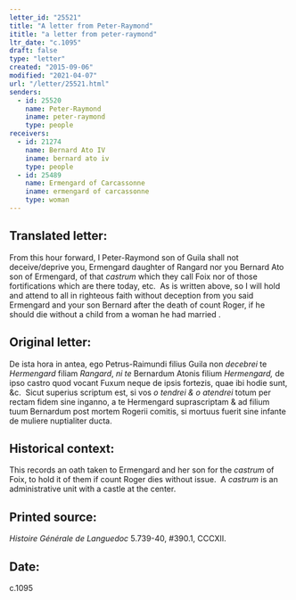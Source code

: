 ```yaml
---
letter_id: "25521"
title: "A letter from Peter-Raymond"
ititle: "a letter from peter-raymond"
ltr_date: "c.1095"
draft: false
type: "letter"
created: "2015-09-06"
modified: "2021-04-07"
url: "/letter/25521.html"
senders:
  - id: 25520
    name: Peter-Raymond
    iname: peter-raymond
    type: people
receivers:
  - id: 21274
    name: Bernard Ato IV
    iname: bernard ato iv
    type: people
  - id: 25489
    name: Ermengard of Carcassonne
    iname: ermengard of carcassonne
    type: woman
---
```

<h2> Translated letter:</h2><p>From this hour forward, I Peter-Raymond son of Guila shall not deceive/deprive you, Ermengard daughter of Rangard nor you Bernard Ato son of Ermengard, of that <em>castrum</em> which they call Foix nor of those fortifications which are there today, etc.&nbsp; As is written above, so I will hold and attend to all in righteous faith without deception from you said Ermengard and your son Bernard after the death of count Roger, if he should die without a child from a woman he had married .</p><h2 class="mt-4"> Original letter:</h2><p>De ista hora in antea, ego Petrus-Raimundi filius Guila non <i>decebrei</i> te <i>Hermengard </i>filiam <i>Rangard</i>, <i>ni te</i> Bernardum Atonis filium <i>Hermengard, </i>de ipso castro quod vocant Fuxum neque de ipsis fortezis, quae ibi hodie sunt, &amp;c.&nbsp; Sicut superius scriptum est, si vos <i>o tendrei &amp; o atendrei</i> totum per rectam fidem sine inganno, a te Hermengard suprascriptam &amp; ad filium tuum Bernardum post mortem Rogerii comitis, si mortuus fuerit sine infante de muliere nuptialiter ducta.</p><h2 class="mt-4"> Historical context:</h2><p>This records an oath taken to Ermengard and her son for the <em>castrum</em> of Foix, to hold it of them if count Roger dies without issue.&nbsp;&nbsp;<span>A&nbsp;</span><em>castrum</em><span>&nbsp;is an administrative unit with a castle at the center.</span></p><h2 class="mt-4"> Printed source:</h2><p><i>Histoire Générale de Languedoc</i> 5.739-40, #390.1, CCCXII.&nbsp;&nbsp;</p><h2 class="mt-4"> Date:</h2>c.1095